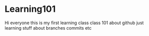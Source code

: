 # Learning101
Hi everyone this is my first learning class class 101 about github just learning stuff about branches commits etc
